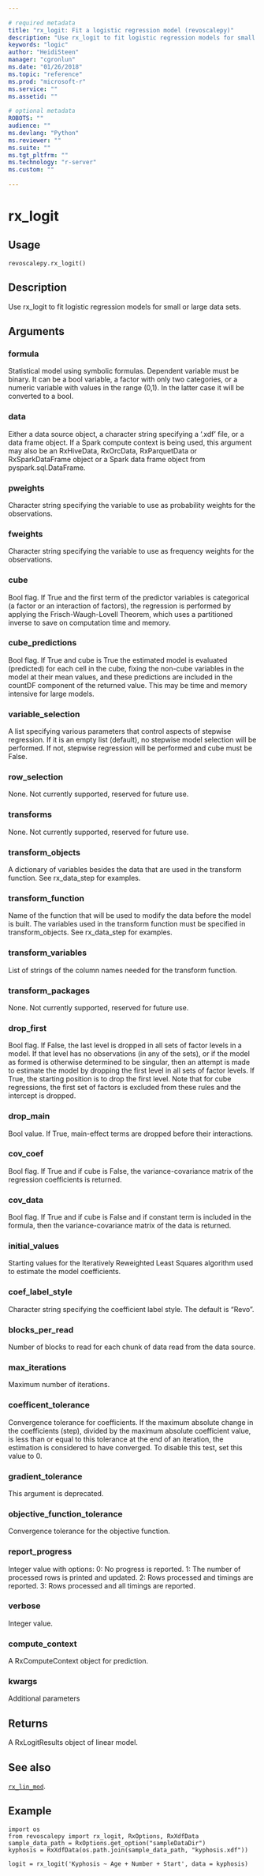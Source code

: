 ```yaml
--- 
 
# required metadata 
title: "rx_logit: Fit a logistic regression model (revoscalepy)" 
description: "Use rx_logit to fit logistic regression models for small or large data sets." 
keywords: "logic" 
author: "HeidiSteen" 
manager: "cgronlun" 
ms.date: "01/26/2018" 
ms.topic: "reference" 
ms.prod: "microsoft-r" 
ms.service: "" 
ms.assetid: "" 
 
# optional metadata 
ROBOTS: "" 
audience: "" 
ms.devlang: "Python" 
ms.reviewer: "" 
ms.suite: "" 
ms.tgt_pltfrm: "" 
ms.technology: "r-server" 
ms.custom: "" 
 
---
```


# rx_logit


 


## Usage



```
revoscalepy.rx_logit()
```





## Description

Use rx_logit to fit logistic regression models for small or large data sets.


## Arguments


### formula

Statistical model using symbolic formulas. Dependent variable must
be binary. It can be a bool variable, a factor with only two categories,
or a numeric variable with values in the range (0,1). In the latter case
it will be converted to a bool.


### data

Either a data source object, a character string specifying a
‘.xdf’ file, or a data frame object.
If a Spark compute context is being used, this argument may also be an RxHiveData,
RxOrcData, RxParquetData or RxSparkDataFrame object or a Spark data frame object from pyspark.sql.DataFrame.


### pweights

Character string specifying the variable to use as probability
weights for the observations.


### fweights

Character string specifying the variable to use as frequency
weights for the observations.


### cube

Bool flag. If True and the first term of the predictor variables
is categorical (a factor or an interaction of factors), the regression is
performed by applying the Frisch-Waugh-Lovell Theorem, which uses a partitioned
inverse to save on computation time and memory.


### cube_predictions

Bool flag. If True and cube is True the estimated
model is evaluated (predicted) for each cell in the cube, fixing the non-cube
variables in the model at their mean values, and these predictions are included
in the countDF component of the returned value. This may be time and memory
intensive for large models.


### variable_selection

A list specifying various parameters that control
aspects of stepwise regression. If it is an empty list (default), no stepwise
model selection will be performed. If not, stepwise regression will be
performed and cube must be False.


### row_selection

None. Not currently supported, reserved for future use.


### transforms

None. Not currently supported, reserved for future use.


### transform_objects

A dictionary of variables besides the data that are used in the transform function.
See rx_data_step for examples.


### transform_function

Name of the function that will be used to modify the data before the model is built.
The variables used in the transform function must be specified in transform_objects.
See rx_data_step for examples.


### transform_variables

List of strings of the column names needed
for the transform function.


### transform_packages

None. Not currently supported, reserved for future use.


### drop_first

Bool flag. If False, the last level is dropped in all sets
of factor levels in a model. If that level has no observations (in any of the
sets), or if the model as formed is otherwise determined to be singular, then
an attempt is made to estimate the model by dropping the first level in all
sets of factor levels. If True, the starting position is to drop the first
level. Note that for cube regressions, the first set of factors is excluded
from these rules and the intercept is dropped.


### drop_main

Bool value. If True, main-effect terms are dropped before
their interactions.


### cov_coef

Bool flag. If True and if cube is False, the variance-covariance
matrix of the regression coefficients is returned.


### cov_data

Bool flag. If True and if cube is False and if constant term
is included in the formula, then the variance-covariance matrix of the data
is returned.


### initial_values

Starting values for the Iteratively Reweighted Least
Squares algorithm used to estimate the model coefficients.


### coef_label_style

Character string specifying the coefficient label style.
The default is “Revo”.


### blocks_per_read

Number of blocks to read for each chunk of data read
from the data source.


### max_iterations

Maximum number of iterations.


### coefficent_tolerance

Convergence tolerance for coefficients. If the
maximum absolute change in the coefficients (step), divided by the maximum
absolute coefficient value, is less than or equal to this tolerance at the
end of an iteration, the estimation is considered to have converged. To
disable this test, set this value to 0.


### gradient_tolerance

This argument is deprecated.


### objective_function_tolerance

Convergence tolerance for the objective function.


### report_progress

Integer value with options:
0: No progress is reported.
1: The number of processed rows is printed and updated.
2: Rows processed and timings are reported.
3: Rows processed and all timings are reported.


### verbose

Integer value.


### compute_context

A RxComputeContext object for prediction.


### kwargs

Additional parameters


## Returns

A RxLogitResults object of linear model.


## See also

[`rx_lin_mod`](rx-lin-mod.md).


## Example



```
import os
from revoscalepy import rx_logit, RxOptions, RxXdfData
sample_data_path = RxOptions.get_option("sampleDataDir")
kyphosis = RxXdfData(os.path.join(sample_data_path, "kyphosis.xdf"))

logit = rx_logit('Kyphosis ~ Age + Number + Start', data = kyphosis)
```

